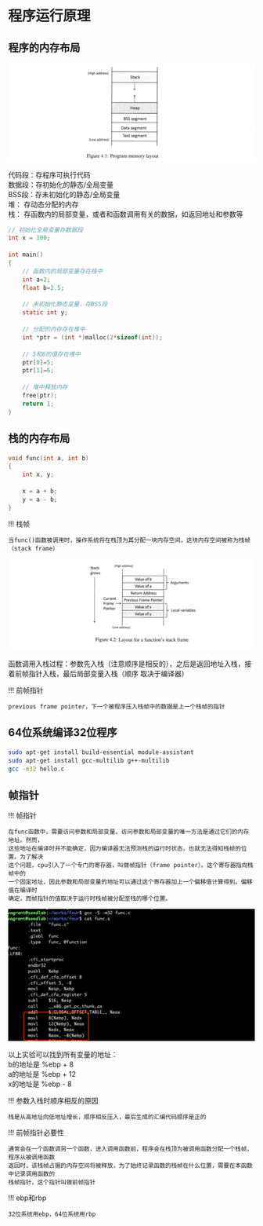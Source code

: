 # 程序运行原理

## 程序的内存布局

![c语言内存布局](../img/overflow-memory.png)

代码段：存程序可执行代码  
数据段：存初始化的静态/全局变量  
BSS段：存未初始化的静态/全局变量  
堆： 存动态分配的内存  
栈： 存函数内的局部变量，或者和函数调用有关的数据，如返回地址和参数等  
  
```c
// 初始化全局变量存数据段
int x = 100;

int main()
{
    // 函数内的局部变量存在栈中
    int a=2;
    float b=2.5;
    
    // 未初始化静态变量，存BSS段
    static int y;
    
    // 分配的内存存在堆中
    int *ptr = (int *)malloc(2*sizeof(int));
    
    // 5和6的值存在堆中
    ptr[0]=5;
    ptr[1]=6;
    
    // 堆中释放内存
    free(ptr);
    return 1;
}
```

## 栈的内存布局

```c
void func(int a, int b)
{
    int x, y;
    
    x = a + b;
    y = a - b;
}
```

!!! 栈帧

    当func()函数被调用时，操作系统将在栈顶为其分配一块内存空间，这块内存空间被称为栈帧（stack frame）
  
![栈帧内存布局](../img/overflow-stack.png)

函数调用入栈过程：参数先入栈（注意顺序是相反的），之后是返回地址入栈，接着前帧指针入栈，最后局部变量入栈（顺序
取决于编译器）

!!! 前帧指针

    previous frame pointer，下一个被程序压入栈帧中的数据是上一个栈帧的指针

## 64位系统编译32位程序

```bash
sudo apt-get install build-essential module-assistant
sudo apt-get install gcc-multilib g++-multilib
gcc -m32 hello.c
```

## 帧指针

!!! 帧指针

    在func函数中，需要访问参数和局部变量。访问参数和局部变量的唯一方法是通过它们的内存地址。然而，
    这些地址在编译时并不能确定，因为编译器无法预测栈的运行时状态，也就无法得知栈帧的位置。为了解决
    这个问题，cpu引入了一个专门的寄存器，叫做帧指针（frame pointer）。这个寄存器指向栈帧中的
    一个固定地址，因此参数和局部变量的地址可以通过这个寄存器加上一个偏移值计算得到。偏移值在编译时
    确定，而帧指针的值取决于运行时栈帧被分配至栈的哪个位置。

![帧指针的使用情况](../img/overflow-framepoint.png)

以上实验可以找到所有变量的地址：  
b的地址是 %ebp + 8  
a的地址是 %ebp + 12  
x的地址是 %ebp - 8  

!!! 参数入栈时顺序相反的原因

    栈是从高地址向低地址增长，顺序相反压入，最后生成的汇编代码顺序是正的  
    
!!! 前帧指针必要性

    通常会在一个函数调另一个函数，进入调用函数前，程序会在栈顶为被调用函数分配一个栈帧，程序从被调用函数
    返回时，该栈帧占据的内存空间将被释放，为了始终记录函数的栈帧在什么位置，需要在本函数中记录调用函数的
    栈帧指针，这个指针叫做前帧指针

!!! ebp和rbp

    32位系统用ebp，64位系统用rbp
